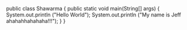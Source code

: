 public class Shawarma
{
public static void main(String[] args)
{
 System.out.println ("Hello World");
 System.out.println ("My name is Jeff ahahahhahahaha!!!");
 }
 }
 
